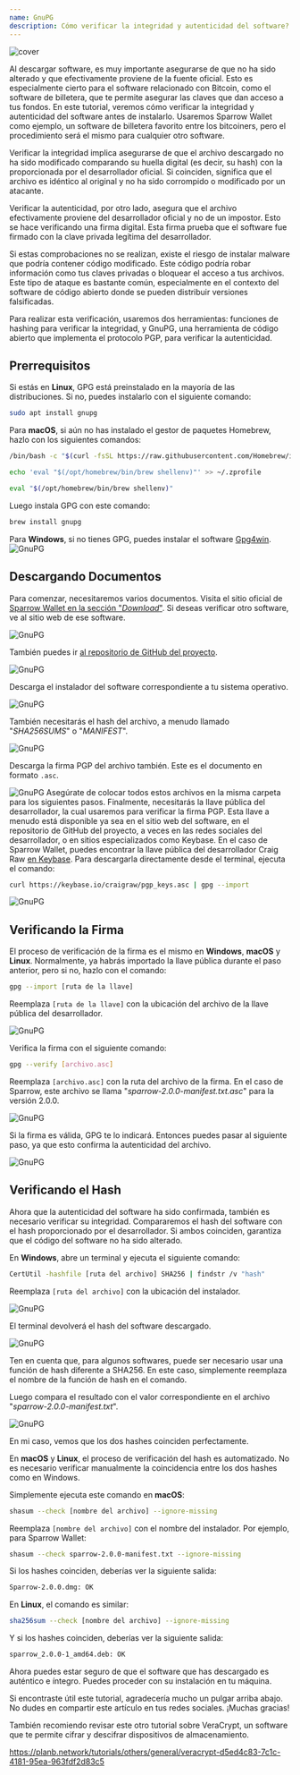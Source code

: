 ```yaml
---
name: GnuPG
description: Cómo verificar la integridad y autenticidad del software?
---
```

![cover](assets/cover.webp)

Al descargar software, es muy importante asegurarse de que no ha sido alterado y que efectivamente proviene de la fuente oficial. Esto es especialmente cierto para el software relacionado con Bitcoin, como el software de billetera, que te permite asegurar las claves que dan acceso a tus fondos. En este tutorial, veremos cómo verificar la integridad y autenticidad del software antes de instalarlo. Usaremos Sparrow Wallet como ejemplo, un software de billetera favorito entre los bitcoiners, pero el procedimiento será el mismo para cualquier otro software.

Verificar la integridad implica asegurarse de que el archivo descargado no ha sido modificado comparando su huella digital (es decir, su hash) con la proporcionada por el desarrollador oficial. Si coinciden, significa que el archivo es idéntico al original y no ha sido corrompido o modificado por un atacante.

Verificar la autenticidad, por otro lado, asegura que el archivo efectivamente proviene del desarrollador oficial y no de un impostor. Esto se hace verificando una firma digital. Esta firma prueba que el software fue firmado con la clave privada legítima del desarrollador.

Si estas comprobaciones no se realizan, existe el riesgo de instalar malware que podría contener código modificado. Este código podría robar información como tus claves privadas o bloquear el acceso a tus archivos. Este tipo de ataque es bastante común, especialmente en el contexto del software de código abierto donde se pueden distribuir versiones falsificadas.

Para realizar esta verificación, usaremos dos herramientas: funciones de hashing para verificar la integridad, y GnuPG, una herramienta de código abierto que implementa el protocolo PGP, para verificar la autenticidad.

## Prerrequisitos

Si estás en **Linux**, GPG está preinstalado en la mayoría de las distribuciones. Si no, puedes instalarlo con el siguiente comando:

```bash
sudo apt install gnupg
```

Para **macOS**, si aún no has instalado el gestor de paquetes Homebrew, hazlo con los siguientes comandos:

```bash
/bin/bash -c "$(curl -fsSL https://raw.githubusercontent.com/Homebrew/install/HEAD/install.sh)"
```

```bash
echo 'eval "$(/opt/homebrew/bin/brew shellenv)"' >> ~/.zprofile
```

```bash
eval "$(/opt/homebrew/bin/brew shellenv)"
```

Luego instala GPG con este comando:

```bash
brew install gnupg
```
Para **Windows**, si no tienes GPG, puedes instalar el software [Gpg4win](https://www.gpg4win.org/).
![GnuPG](assets/notext/01.webp)

## Descargando Documentos

Para comenzar, necesitaremos varios documentos. Visita el sitio oficial de [Sparrow Wallet en la sección "*Download*"](https://sparrowwallet.com/download/). Si deseas verificar otro software, ve al sitio web de ese software.

![GnuPG](assets/notext/02.webp)

También puedes ir [al repositorio de GitHub del proyecto](https://github.com/sparrowwallet/sparrow/releases).

![GnuPG](assets/notext/03.webp)

Descarga el instalador del software correspondiente a tu sistema operativo.

![GnuPG](assets/notext/04.webp)

También necesitarás el hash del archivo, a menudo llamado "*SHA256SUMS*" o "*MANIFEST*".

![GnuPG](assets/notext/05.webp)

Descarga la firma PGP del archivo también. Este es el documento en formato `.asc`.

![GnuPG](assets/notext/06.webp)
Asegúrate de colocar todos estos archivos en la misma carpeta para los siguientes pasos.
Finalmente, necesitarás la llave pública del desarrollador, la cual usaremos para verificar la firma PGP. Esta llave a menudo está disponible ya sea en el sitio web del software, en el repositorio de GitHub del proyecto, a veces en las redes sociales del desarrollador, o en sitios especializados como Keybase. En el caso de Sparrow Wallet, puedes encontrar la llave pública del desarrollador Craig Raw [en Keybase](https://keybase.io/craigraw). Para descargarla directamente desde el terminal, ejecuta el comando:

```bash
curl https://keybase.io/craigraw/pgp_keys.asc | gpg --import
```

![GnuPG](assets/notext/07.webp)

## Verificando la Firma

El proceso de verificación de la firma es el mismo en **Windows**, **macOS** y **Linux**. Normalmente, ya habrás importado la llave pública durante el paso anterior, pero si no, hazlo con el comando:

```bash
gpg --import [ruta de la llave]
```

Reemplaza `[ruta de la llave]` con la ubicación del archivo de la llave pública del desarrollador.

![GnuPG](assets/notext/08.webp)

Verifica la firma con el siguiente comando:

```bash
gpg --verify [archivo.asc]
```

Reemplaza `[archivo.asc]` con la ruta del archivo de la firma. En el caso de Sparrow, este archivo se llama "*sparrow-2.0.0-manifest.txt.asc*" para la versión 2.0.0.

![GnuPG](assets/notext/09.webp)

Si la firma es válida, GPG te lo indicará. Entonces puedes pasar al siguiente paso, ya que esto confirma la autenticidad del archivo.

![GnuPG](assets/notext/10.webp)

## Verificando el Hash
Ahora que la autenticidad del software ha sido confirmada, también es necesario verificar su integridad. Compararemos el hash del software con el hash proporcionado por el desarrollador. Si ambos coinciden, garantiza que el código del software no ha sido alterado.

En **Windows**, abre un terminal y ejecuta el siguiente comando:

```bash
CertUtil -hashfile [ruta del archivo] SHA256 | findstr /v "hash"
```

Reemplaza `[ruta del archivo]` con la ubicación del instalador.

![GnuPG](assets/notext/11.webp)

El terminal devolverá el hash del software descargado.

![GnuPG](assets/notext/12.webp)

Ten en cuenta que, para algunos softwares, puede ser necesario usar una función de hash diferente a SHA256. En este caso, simplemente reemplaza el nombre de la función de hash en el comando.

Luego compara el resultado con el valor correspondiente en el archivo "*sparrow-2.0.0-manifest.txt*".

![GnuPG](assets/notext/13.webp)

En mi caso, vemos que los dos hashes coinciden perfectamente.

En **macOS** y **Linux**, el proceso de verificación del hash es automatizado. No es necesario verificar manualmente la coincidencia entre los dos hashes como en Windows.

Simplemente ejecuta este comando en **macOS**:

```bash
shasum --check [nombre del archivo] --ignore-missing
```

Reemplaza `[nombre del archivo]` con el nombre del instalador. Por ejemplo, para Sparrow Wallet:

```bash
shasum --check sparrow-2.0.0-manifest.txt --ignore-missing
```

Si los hashes coinciden, deberías ver la siguiente salida:

```bash
Sparrow-2.0.0.dmg: OK
```
En **Linux**, el comando es similar:
```bash
sha256sum --check [nombre del archivo] --ignore-missing
```

Y si los hashes coinciden, deberías ver la siguiente salida:

```bash
sparrow_2.0.0-1_amd64.deb: OK
```

Ahora puedes estar seguro de que el software que has descargado es auténtico e íntegro. Puedes proceder con su instalación en tu máquina.

Si encontraste útil este tutorial, agradecería mucho un pulgar arriba abajo. No dudes en compartir este artículo en tus redes sociales. ¡Muchas gracias!

También recomiendo revisar este otro tutorial sobre VeraCrypt, un software que te permite cifrar y descifrar dispositivos de almacenamiento.

https://planb.network/tutorials/others/general/veracrypt-d5ed4c83-7c1c-4181-95ea-963fdf2d83c5
